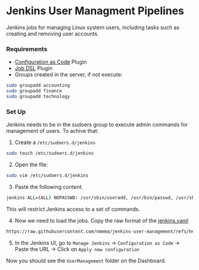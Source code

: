 # Jenkins User Managment Pipelines
Jenkins jobs for managing Linux system users, including tasks such as creating and removing user accounts.

### Requirements
- [Configuration as Code](https://plugins.jenkins.io/configuration-as-code/) Plugin
- [Job DSL](https://plugins.jenkins.io/job-dsl/) Plugin
- Groups created in the server, if not execute:
```bash
sudo groupadd accounting
sudo groupadd finance
sudo groupadd technology
```


### Set Up
Jenkins needs to be in the sudoers group to execute admin commands for management of users. To achive that:
1. Create a `/etc/sudoers.d/jenkins`  
```bash
sudo touch /etc/sudoers.d/jenkins
```
2. Open the file:
```bash
sudo vim /etc/sudoers.d/jenkins
```
3. Paste the following content.
```bash
jenkins ALL=(ALL) NOPASSWD: /usr/sbin/useradd, /usr/bin/passwd, /usr/sbin/userdel, /usr/sbin/usermod
```

This will restrict Jenkins access to a set of commands.

4. Now we need to load the jobs. Copy the raw format of the [jenkins.yaml](./jenkins.yaml)
```bash
https://raw.githubusercontent.com/nmema/jenkins-user-management/refs/heads/main/jenkins.yaml
```

5. In the Jenkins UI, go to `Manage Jenkins` -> `Configuration as Code` -> Paste the URL -> Click on `Apply new configuration`

Now you should see the `UserManagement` folder on the Dashboard.
